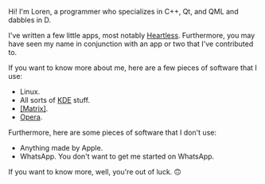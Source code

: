 Hi! I'm Loren, a programmer who specializes in C++, Qt, and QML and dabbles in D.

I've written a few little apps, most notably [Heartless](https://github.com/LorenDB/Heartless). Furthermore, you may have seen my name in conjunction with an app or two that I've contributed to.

If you want to know more about me, here are a few pieces of software that I use:

- Linux.
- All sorts of [KDE](https://kde.org) stuff.
- [[Matrix]](https://matrix.org).
- [Opera](https://opera.com).

Furthermore, here are some pieces of software that I don't use:

- Anything made by Apple.
- WhatsApp. You don't want to get me started on WhatsApp.

If you want to know more, well, you're out of luck. 🙃
